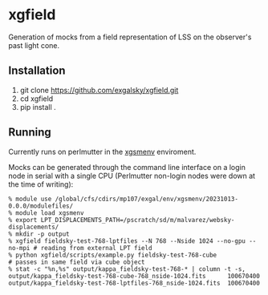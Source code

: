 # xgfield

Generation of mocks from a field representation of LSS on the observer's past light cone.

## Installation
1. git clone https://github.com/exgalsky/xgfield.git
2. cd xgfield
3. pip install .

## Running
Currently runs on perlmutter in the [xgsmenv](https://github.com/exgalsky/xgsmenv) enviroment.

Mocks can be generated through the command line interface on a login node in serial with a single CPU (Perlmutter non-login nodes were down at the time of writing):
```
% module use /global/cfs/cdirs/mp107/exgal/env/xgsmenv/20231013-0.0.0/modulefiles/
% module load xgsmenv
% export LPT_DISPLACEMENTS_PATH=/pscratch/sd/m/malvarez/websky-displacements/
% mkdir -p output 
% xgfield fieldsky-test-768-lptfiles --N 768 --Nside 1024 --no-gpu --no-mpi # reading from external LPT field
% python xgfield/scripts/example.py fieldsky-test-768-cube                  # passes in same field via cube object
% stat -c "%n,%s" output/kappa_fieldsky-test-768-* | column -t -s,
output/kappa_fieldsky-test-768-cube-768_nside-1024.fits      100670400
output/kappa_fieldsky-test-768-lptfiles-768_nside-1024.fits  100670400
```
